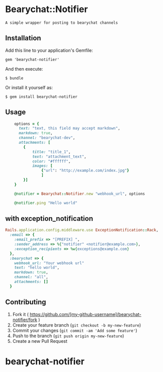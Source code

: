 # Bearychat::Notifier

    A simple wrapper for posting to bearychat channels

## Installation

Add this line to your application's Gemfile:

    gem 'bearychat-notifier'

And then execute:

    $ bundle

Or install it yourself as:

    $ gem install bearychat-notifier

## Usage
```ruby    
    options = {
      text: "text, this field may accept markdown",
      markdown: true,
      channel: "bearychat-dev",
      attachments: [
        {
            title: "title_1",
            text: "attachment_text",
            color: "#ffffff",
            images: [
                {"url": "http://example.com/index.jpg"}
                ]
        }]
    }

    @notifier = Bearychat::Notifier.new "webhook_url", options

    @notifier.ping "Hello world"
```

## with exception_notification
```ruby
Rails.application.config.middleware.use ExceptionNotification::Rack,
  :email => {
    :email_prefix => "[PREFIX] ",
    :sender_address => %{"notifier" <notifier@example.com>},
    :exception_recipients => %w{exceptions@example.com}
  },
  :bearychat => {
    webhook_url: "Your webhook url"
    text: "hello world",
    markdown: true,
    channel: "all",
    attachments: []
  }
```


## Contributing

1. Fork it ( https://github.com/[my-github-username]/bearychat-notifier/fork )
2. Create your feature branch (`git checkout -b my-new-feature`)
3. Commit your changes (`git commit -am 'Add some feature'`)
4. Push to the branch (`git push origin my-new-feature`)
5. Create a new Pull Request
# bearychat-notifier
